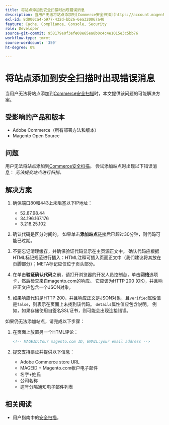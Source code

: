 ```yaml
---
title: 将站点添加到安全扫描时出现错误消息
description: 当用户无法将站点添加到[Commerce安全扫描](https://account.magento.com/scanner/dashboard/)时，本文提供该问题的可能解决方案。
exl-id: 8d000ca4-b977-432d-bb26-6ea320067a40
feature: Cache, Compliance, Console, Security
role: Developer
source-git-commit: 958179e0f3efe08e65ea8b0c4c4e1015e3c5bb76
workflow-type: tm+mt
source-wordcount: '350'
ht-degree: 0%

---
```


# 将站点添加到安全扫描时出现错误消息

当用户无法将站点添加到[Commerce安全扫描](https://account.magento.com/scanner/dashboard/)时，本文提供该问题的可能解决方案。

## 受影响的产品和版本

* Adobe Commerce（所有部署方法和版本）
* Magento Open Source

## 问题

用户无法将站点添加到[Commerce安全扫描](https://account.magento.com/scanner/dashboard/)。 尝试添加站点时出现以下错误消息： *无法提交站点进行扫描。*

## 解决方案

1. 确保端口80和443上未阻塞以下IP地址：
   * 52.87.98.44
   * 34.196.167.176
   * 3.218.25.102

1. 确认代码是区分时间的。 如果单击&#x200B;**添加站点**&#x200B;链接后已超过30分钟，则代码可能已过期。
1. 不要忘记清理缓存，并确保验证代码显示在主页源正文中。 确认代码应根据HTML标记规范进行插入：HTML注释可插入页面正文中（我们建议将其放在页脚部分）；META标记应仅位于页头部分。
1. 在单击&#x200B;**验证确认代码**&#x200B;之前，请打开浏览器的开发人员控制台，单击&#x200B;**网络**&#x200B;选项卡，然后检查来自magento.com的响应。 它应该为HTTP 200 (OK)，并且响应正文应包含一个JSON对象。
1. 如果响应代码是HTTP 200，并且响应正文是JSON对象，且`verified`属性值是`false`，则表示在页面上未找到该代码。 `details`属性值应包含说明。 例如，如果存储使用自签名SSL证书，则可能会出现连接错误。

如果仍无法添加站点，请完成以下步骤：

1. 在页面上放置另一个HTML评论：

   ```HTML
   <!-- MAGEID:Your magento.com ID, EMAIL:your email address -->
   ```

1. 提交支持票证并提供以下信息：
   * Adobe Commerce store URL
   * MAGEID + Magento.com帐户电子邮件
   * 名字+姓氏
   * 公司名称
   * 逗号分隔通知电子邮件列表

## 相关阅读

* 用户指南中的[安全扫描](https://docs.magento.com/user-guide/magento/security-scan.html)。
